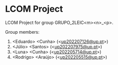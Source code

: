# LCOM Project

LCOM Project for group GRUPO_2LEIC&lt;m&gt;&lt;n&gt;_&lt;p&gt;.

Group members:

1. &lt;Eduardo&gt; &lt;Cunha&gt; (&lt;up202207126@up.pt&gt;)
2. &lt;Júlio&gt; &lt;Santos&gt; (&lt;up202207975@up.pt&gt;)
3. &lt;Luna&gt; &lt;Cunha&gt; (&lt;up202205714@up.pt&gt;)
4. &lt;Rodrigo&gt; &lt;Araújo&gt; (&lt;up202205515@up.pt&gt;)
